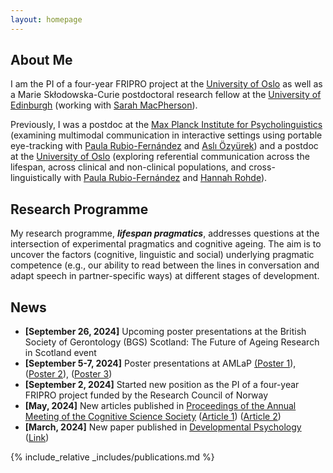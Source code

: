 ```yaml
---
layout: homepage
---
```


## About Me

I am the PI of a four-year FRIPRO project at the <a href="https://www.hf.uio.no/iln/english/"> University of Oslo</a> as well as a Marie Skłodowska-Curie postdoctoral research fellow at the <a href="https://www.ed.ac.uk/ppls">University of Edinburgh</a>  (working with <a href="https://www.ed.ac.uk/profile/sarah-e-macpherson">Sarah MacPherson</a>).

Previously, I was a postdoc at the <a href="https://www.mpi.nl">Max Planck Institute for Psycholinguistics</a> (examining multimodal communication in interactive settings using portable eye-tracking with <a href="https://www.mpi.nl/people/rubio-fernandez-paula">Paula Rubio-Fernández</a> and <a href="https://www.mpi.nl/people/ozyurek-asli">Aslı Özyürek</a>) and a postdoc at the <a href="https://www.uio.no/english/">University of Oslo</a> (exploring referential communication across the lifespan, across clinical and non-clinical populations, and cross-linguistically with <a href="https://www.mpi.nl/people/rubio-fernandez-paula">Paula Rubio-Fernández</a> and <a href="http://www.lel.ed.ac.uk/~hrohde/">Hannah Rohde</a>).


## Research Programme

My research programme, **<i>lifespan pragmatics</i>**, addresses questions at the intersection of experimental pragmatics and cognitive ageing. The aim is to uncover the factors (cognitive, linguistic and social) underlying pragmatic competence (e.g., our ability to read between the lines in conversation and adapt speech in partner-specific ways) at different stages of development.

## News

- **[September 26, 2024]** Upcoming poster presentations at the British Society of Gerontology (BGS) Scotland: The Future of Ageing Research in Scotland event
- **[September 5-7, 2024]** Poster presentations at AMLaP <a href="https://amlap2024.ed.ac.uk/"> (<a href="https://virtual.oxfordabstracts.com/#/event/31397/submission/382">Poster 1</a>), (<a href="https://virtual.oxfordabstracts.com/#/event/31397/submission/409">Poster 2</a>), (<a href="https://virtual.oxfordabstracts.com/#/event/31397/submission/223">Poster 3</a>)
- **[September 2, 2024]** Started new position as the PI of a four-year FRIPRO project funded by the Research Council of Norway
- **[May, 2024]** New articles published in <a href="https://escholarship.org/uc/cognitivesciencesociety"> Proceedings of the Annual Meeting of the Cognitive Science Society</a> (<a href="https://escholarship.org/uc/item/58d3b3vv)">Article 1</a>) (<a href="https://escholarship.org/uc/item/6p44s5dv)">Article 2</a>)
- **[March, 2024]** New paper published in <a href="https://www.apa.org/pubs/journals/dev"> Developmental Psychology</a> (<a href="https://psycnet.apa.org/record/2024-59698-002">Link</a>) 



{% include_relative _includes/publications.md %}
